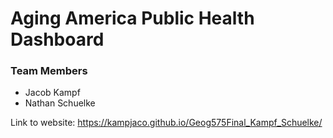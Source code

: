 # Aging America Public Health Dashboard

### Team Members
- Jacob Kampf
- Nathan Schuelke

Link to website: https://kampjaco.github.io/Geog575Final_Kampf_Schuelke/






